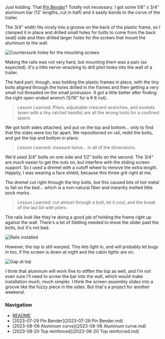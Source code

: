 Just kidding. That [Pin Bender](2023-07-29%20Pin%20Bender.md)? Totally not necessary. I got some 1/8" x 3/4" aluminum bar (12' lengths, cut in half) and it easily bends to the curve of the trailer.

The 3/4" width fits nicely into a groove on the back of the plastic frame, so I clamped it in place and drilled small holes for bolts to come from the back (wall) side and then drilled larger holes for the screws that mount the aluminum to the wall.

![Countersunk holes for the mounting screws](https://live.staticflickr.com/65535/53098753436_3a5e285286_c.jpg)

Making the rails was not very hard, but mounting them was a pain (as expected). It's a little nerve-wracking to drill pilot holes into the wall of a trailer.

The hard part, though, was holding the plastic frames in place, with the tiny bolts aligned through the holes drilled in the frames and then getting a very small nut threaded on the small protrusion. It got a little better after finding the right open-ended wrench (5/16" for a # 6 nut).

> Lesson Learned: Pliers, adjustable crescent wrenches, and sockets (even with a tiny ratchet handle) are all the wrong tools for a confined space.

We got both sides attached, and put on the top and bottom... only to find that the sides were too far apart. We repositioned on rail, redid the bolts, and got the top and bottom in place.

> Lesson Learned: measure twice... in all of the dimensions.

We'd used 3/4" bolts on one side and 1/2" bolts on the second. The 3/4" are _much_ easier to get the nuts on, but interfere with the sliding screen support. So I used a dremel with a cutoff wheel to remove the extra length. Happily, I was wearing a face shield, because this threw grit right at me.

The dremel cut right through the tiny bolts, but this caused bits of hot metal to fall on the bed... which is a non-natural fiber and instantly melted little pock marks.

> Lesson Learned: cut _almost_ through a bolt, let it cool, and the break of the last bit with pliers.

The rails look like they're doing a good job of holding the frame right up against the wall. There's a bit of fiddling needed to move the slider past the bolts, but it's not bad.

![Rails installed](https://live.staticflickr.com/65535/53099155935_4ae5a95e4c_c.jpg)

However, the top is still warped. This lets light in, and will probably let bugs in too, if the screen is down at night and the cabin lights are on.

![Gap at top](https://live.staticflickr.com/65535/53098188567_7e796aaac9_c.jpg)

I think that aluminum will work fine to stiffen the top as well, and I'm not even sure I'll need to screw the bar into the wall, which would make installation much, much simpler. I think the screen assembly slides into a groove like the fuzzy piece in the sides. But that's a project for another weekend.


### Navigation
* [README](README.md)
* [2023-07-29 Pin Bender](2023-07-29 Pin Bender.md)
* [2023-08-06 Aluminum curve](2023-08-06 Aluminum curve.md)
* [2023-08-20 Top reinforced](2023-08-20 Top reinforced.md)

